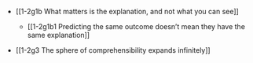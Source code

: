 - [[1-2g1b What matters is the explanation, and not what you can see]]
	- [[1-2g1b1 Predicting the same outcome doesn’t mean they have the same explanation]]

- [[1-2g3 The sphere of comprehensibility expands infinitely]]
